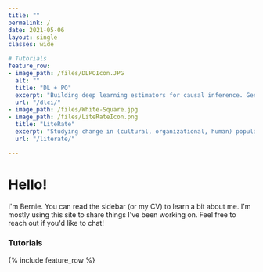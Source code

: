 ```yaml
---
title: ""
permalink: /
date: 2021-05-06
layout: single
classes: wide

# Tutorials
feature_row:
- image_path: /files/DLPOIcon.JPG
  alt: ""
  title: "DL + PO"
  excerpt: "Building deep learning estimators for causal inference. Gentle intro to Tensorflow 2."
  url: "/dlci/"
- image_path: /files/White-Square.jpg
- image_path: /files/LiteRateIcon.png
  title: "LiteRate"
  excerpt: "Studying change in (cultural, organizational, human) populations through birth/death rates."
  url: "/literate/"

---
```

# Hello!
I'm Bernie. You can read the sidebar (or my CV) to learn a bit about me. I'm mostly using this site to share things I've been working on. Feel free to reach out if you'd like to chat!
### Tutorials
{% include feature_row %}
